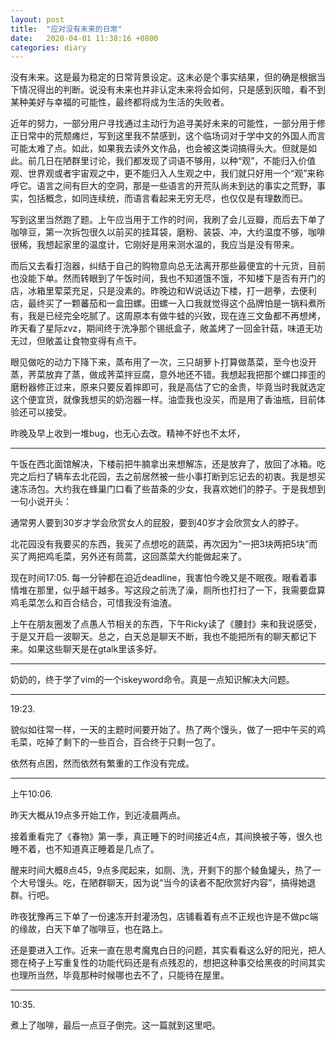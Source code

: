 ```yaml
---
layout: post
title:  "应对没有未来的日常"
date:   2020-04-01 11:38:16 +0800
categories: diary
---
```


没有未来。这是最为稳定的日常背景设定。这未必是个事实结果，但的确是根据当下情况得出的判断。说没有未来也并非认定未来将会如何，只是感到灰暗，看不到某种美好与幸福的可能性，最终都将成为生活的失败者。

近年的努力，一部分用户寻找通过主动行为追寻美好未来的可能性，一部分用于修正日常中的荒颓瘫烂，写到这里我不禁感到，这个临场词对于学中文的外国人而言可能太难了点。如此，如果我去读外文作品，也会被这类词搞得头大。但就是如此。前几日在陋群里讨论，我们都发现了词语不够用，以种“观”，不能归入价值观、世界观或者宇宙观之中，更不能归入人生观之中，我们就只好用一个“观”来称呼它。语言之间有巨大的空洞，那是一些语言的开荒队尚未到达的事实之荒野，事实，包括概念，如同连续统，而语言看起来无穷无尽，也仅仅是有理数而已。

写到这里当然跑了题。上午应当用于工作的时间，我刷了会儿豆瓣，而后去下单了咖啡豆，第一次拆包很久以前买的挂耳袋，磨粉、装袋、冲，大约温度不够，咖啡很稀，我想起家里的温度计，它刚好是用来测水温的，我应当是没有带来。

而后又去看打泡器，纠结于自己的购物意向总无法离开那些最便宜的十元货，目前也没能下单。然而转眼到了午饭时间，我也不知道饿不饿，不知楼下是否有开门的店，冰箱里荤菜充足，只是没素的。昨晚边和W说话边下楼，打一趟拳，去便利店，最终买了一颗蕃茄和一盒田螺。田螺一入口我就觉得这个品牌怕是一锅料煮所有，我是已经完全吃腻了。这周原本有做牛蛙的兴致，现在连三文鱼都不再想烤，昨天看了星际zvz，期间终于洗净那个锡纸盒子，敞盖烤了一回金针菇，味道无功无过，但敞盖让食物变得有点干。

眼见做吃的动力下降下来，蒸布用了一次，三只胡萝卜打算做蒸菜，至今也没开蒸，荠菜放弃了蒸，做成荠菜拌豆腐，意外地还不错。我想起我把那个螺口摔歪的磨粉器修正过来，原来只要反着摔即可，我是高估了它的金贵，毕竟当时我就选定这个便宜货，就像我想买的奶泡器一样。油壶我也没买，而是用了香油瓶，目前体验还可以接受。

昨晚及早上收到一堆bug，也无心去改。精神不好也不太坏，

----

午饭在西北面馆解决，下楼前把牛腩拿出来想解冻，还是放弃了，放回了冰箱。吃完之后扫了辆车去北花园，去之前居然被一些小事打断到忘记去的初衷。我是想买速冻汤包。大约我在蜂巢门口看了些苗条的少女，我喜欢她们的脖子。于是我想到一句小说开头：

通常男人要到30岁才学会欣赏女人的屁股，要到40岁才会欣赏女人的脖子。

北花园没有我要买的东西，我买了点想吃的蔬菜，再次因为“一把3块两把5块”而买了两把鸡毛菜，另外还有茼蒿，这回蒸菜大约能做起来了。

现在时间17:05. 每一分钟都在迫近deadline，我害怕今晚又是不眠夜。眼看着事情堆在那里，似乎越干越多。写这段之前洗了澡，厕所也打扫了一下，我需要盘算鸡毛菜怎么和百合结合，可惜我没有油渣。

上午在朋友圈发了点愚人节相关的东西，下午Ricky读了《腰封》来和我说感受，于是又开启一波聊天。总之，白天总是聊天不断，我也不能把所有的聊天都记下来。如果这些聊天是在gtalk里该多好。

----

奶奶的，终于学了vim的一个iskeyword命令。真是一点知识解决大问题。

----

19:23.

貌似如往常一样，一天的主题时间要开始了。热了两个馒头，做了一把中午买的鸡毛菜，吃掉了剩下的一些百合，百合终于只剩一包了。

依然有点困，然而依然有繁重的工作没有完成。

----

上午10:06.

昨天大概从19点多开始工作，到近凌晨两点。

接着重看完了《春物》第一季，真正睡下的时间接近4点，其间换被子等，很久也睡不着，也不知道真正睡着是几点了。

醒来时间大概8点45，9点多爬起来，如厕、洗，开剩下的那个鲮鱼罐头，热了一个大号馒头。吃，在陋群聊天，因为说“当今的读者不配欣赏好内容”，搞得她退群。行吧。

昨夜犹豫再三下单了一份速冻开封灌汤包，店铺看着有点不正规也许是不做pc端的缘故，白天下单了咖啡豆，也在路上。

还是要进入工作。近来一直在思考魔鬼白日的问题，其实看看这么好的阳光，把人摁在椅子上写重复性的功能代码还是有点残忍的，想把这种事交给黑夜的时间其实也理所当然，毕竟那种时候哪也去不了，只能待在屋里。

----

10:35.

煮上了咖啡，最后一点豆子倒完。这一篇就到这里吧。

